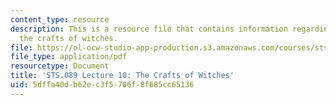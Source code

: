 ```yaml
---
content_type: resource
description: This is a resource file that contains information regarding lecture 10
  the crafts of witches.
file: https://ol-ocw-studio-app-production.s3.amazonaws.com/courses/sts-089-technology-and-innovation-in-africa-fall-2014/5dffa40db62ec3f5706f8f685cc65136_MITSTS_089F14_Lecture10.pdf
file_type: application/pdf
resourcetype: Document
title: 'STS.089 Lecture 10: The Crafts of Witches'
uid: 5dffa40d-b62e-c3f5-706f-8f685cc65136
---
```

